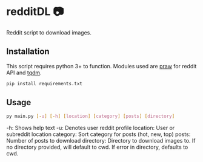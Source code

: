 # redditDL :camera:
Reddit script to download images.

## Installation

This script requires python 3+ to function. Modules used are [praw](https://github.com/praw-dev/praw) for reddit API and [tqdm](https://github.com/tqdm/tqdm).

```bash
pip install requirements.txt
```
## Usage

```bash
py main.py [-u] [-h] [location] [category] [posts] [directory]
```
-h: Shows help text
-u: Denotes user reddit profile
location: User or subreddit location
category: Sort category for posts (hot, new, top)
posts: Number of posts to download
directory: Directory to download images to. If no directory provided, will default to cwd. If error in directory, defaults to cwd.
